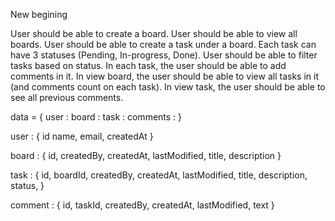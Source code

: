 New begining

User should be able to create a board.
User should be able to view all boards.
User should be able to create a task under a board.
Each task can have 3 statuses (Pending, In-progress, Done). 
User should be able to filter tasks based on status.
In each task, the user should be able to add comments in it. 
In view board, the user should be able to view all tasks in it (and comments count on each 
task).
In view task, the user should be able to see all previous comments. 


data = {
	user :
	board :
	task :
	comments :
}

user : {
	id
	name,
	email,
	createdAt
}

board : {
	id,
	createdBy,
	createdAt,
	lastModified,
	title,
	description
}

task : {
	id,
	boardId,
	createdBy,
	createdAt,
	lastModified,
	title,
	description,
	status,
}

comment : {
	id,
	taskId,
	createdBy,
	createdAt,
	lastModified,
	text
}

